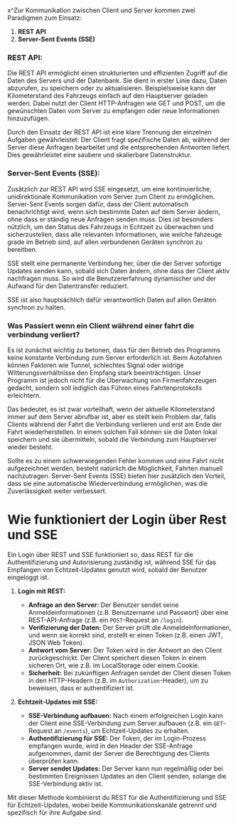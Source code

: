 x^Zur Kommunikation zwischen Client und Server kommen zwei Paradigmen zum Einsatz:

1. **REST API**
2. **Server-Sent Events (SSE)**

### REST API:

Die REST API ermöglicht einen strukturierten und effizienten Zugriff auf die Daten des Servers und der Datenbank. Sie dient in erster Linie dazu, Daten abzurufen, zu speichern oder zu aktualisieren. Beispielsweise kann der Kilometerstand des Fahrzeugs einfach auf den Hauptserver geladen werden. Dabei nutzt der Client HTTP-Anfragen wie GET und POST, um die gewünschten Daten vom Server zu empfangen oder neue Informationen hinzuzufügen.

Durch den Einsatz der REST API ist eine klare Trennung der einzelnen Aufgaben gewährleistet: Der Client fragt spezifische Daten ab, während der Server diese Anfragen bearbeitet und die entsprechenden Antworten liefert. Dies gewährleistet eine saubere und skalierbare Datenstruktur.

### Server-Sent Events (SSE):

Zusätzlich zur REST API wird SSE eingesetzt, um eine kontinuierliche, unidirektionale Kommunikation vom Server zum Client zu ermöglichen. Server-Sent Events sorgen dafür, dass der Client automatisch benachrichtigt wird, wenn sich bestimmte Daten auf dem Server ändern, ohne dass er ständig neue Anfragen senden muss. Dies ist besonders nützlich, um den Status des Fahrzeugs in Echtzeit zu überwachen und sicherzustellen, dass alle relevanten Informationen, wie welche fahzeuge grade im Betrieb sind, auf allen verbundenen Geräten synchron zu bereitben.

SSE stellt eine permanente Verbindung her, über die der Server sofortige Updates senden kann, sobald sich Daten ändern, ohne dass der Client aktiv nachfragen muss. So wird die Benutzererfahrung dynamischer und der Aufwand für den Datentransfer reduziert.

SSE ist also hauptsächlich dafür verantwortlich Daten auf allen Geräten synchron zu halten. 


### **Was Passiert wenn ein Client während einer fahrt die verbindung verliert?**

Es ist zunächst wichtig zu betonen, dass für den Betrieb des Programms keine konstante Verbindung zum Server erforderlich ist. Beim Autofahren können Faktoren wie Tunnel, schlechtes Signal oder widrige Witterungsverhältnisse den Empfang stark beeinträchtigen. Unser Programm ist jedoch nicht für die Überwachung von Firmenfahrzeugen gedacht, sondern soll lediglich das Führen eines Fahrtenprotokolls erleichtern.

Das bedeutet, es ist zwar vorteilhaft, wenn der aktuelle Kilometerstand immer auf dem Server abrufbar ist, aber es stellt kein Problem dar, falls Clients während der Fahrt die Verbindung verlieren und erst am Ende der Fahrt wiederherstellen. In einem solchen Fall können sie die Daten lokal speichern und sie übermitteln, sobald die Verbindung zum Hauptserver wieder besteht.

Sollte es zu einem schwerwiegenden Fehler kommen und eine Fahrt nicht aufgezeichnet werden, besteht natürlich die Möglichkeit, Fahrten manuell nachzutragen. Server-Sent Events (SSE) bieten hier zusätzlich den Vorteil, dass sie eine automatische Wiederverbindung ermöglichen, was die Zuverlässigkeit weiter verbessert. 

# Wie funktioniert der Login über Rest und SSE

Ein Login über REST und SSE funktioniert so, dass REST für die Authentifizierung und Autorisierung zuständig ist, während SSE für das Empfangen von Echtzeit-Updates genutzt wird, sobald der Benutzer eingeloggt ist. 

1. **Login mit REST:**
   - **Anfrage an den Server:** Der Benutzer sendet seine Anmeldeinformationen (z.B. Benutzername und Passwort) über eine REST-API-Anfrage (z.B. ein `POST`-Request an `/login`).
   - **Verifizierung der Daten:** Der Server prüft die Anmeldeinformationen, und wenn sie korrekt sind, erstellt er einen Token (z.B. einen JWT, JSON Web Token).
   - **Antwort vom Server:** Der Token wird in der Antwort an den Client zurückgeschickt. Der Client speichert diesen Token in einem sicheren Ort, wie z.B. im LocalStorage oder einem Cookie.
   - **Sicherheit:** Bei zukünftigen Anfragen sendet der Client diesen Token in den HTTP-Headern (z.B. im `Authorization`-Header), um zu beweisen, dass er authentifiziert ist.

2. **Echtzeit-Updates mit SSE:**
   - **SSE-Verbindung aufbauen:** Nach einem erfolgreichen Login kann der Client eine SSE-Verbindung zum Server aufbauen (z.B. ein `GET`-Request an `/events`), um Echtzeit-Updates zu erhalten.
   - **Authentifizierung für SSE:** Der Token, der im Login-Prozess empfangen wurde, wird in den Header der SSE-Anfrage aufgenommen, damit der Server die Berechtigung des Clients überprüfen kann.
   - **Server sendet Updates:** Der Server kann nun regelmäßig oder bei bestimmten Ereignissen Updates an den Client senden, solange die SSE-Verbindung aktiv ist.



Mit dieser Methode kombinierst du REST für die Authentifizierung und SSE für Echtzeit-Updates, wobei beide Kommunikationskanäle getrennt und spezifisch für ihre Aufgabe sind.








